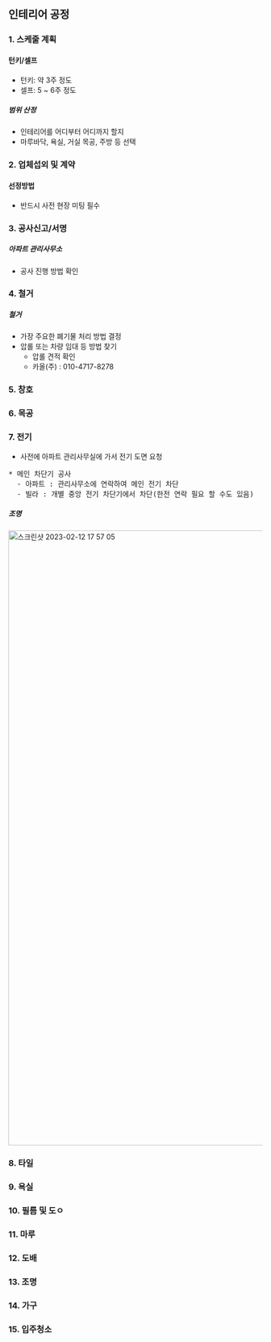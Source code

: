 ## 인테리어 공정

### 1. 스케줄 계획
#### 턴키/셀프
* 턴키:  약 3주 정도
* 셀프: 5 ~ 6주 정도
##### 범위 산정
* 인테리어를 어디부터 어디까지 할지 
* 마루바닥, 욕실, 거실 목공, 주방 등 선택

### 2. 업체섭외 및 계약
#### 선정방법
* 반드시 사전 현장 미팅 필수


### 3. 공사신고/서명
##### 아파트 관리사무소
* 공사 진행 방법 확인



### 4. 철거
##### 철거
* 가장 주요한 폐기물 처리 방법 결정
* 압롤 또는 차량 임대 등 방법 찾기
  * 압롤 견적 확인
  *  카올(주) : 010-4717-8278


### 5. 창호


### 6. 목공

### 7. 전기

 * 사전에 아파트 관리사무실에 가서 전기 도면 요청
<pre>
* 메인 차단기 공사
  - 아파트 : 관리사무소에 연락하여 메인 전기 차단
  - 빌라 : 개별 중앙 전기 차단기에서 차단(한전 연락 필요 할 수도 있음)
</pre>

##### 조명
<img width="1217" alt="스크린샷 2023-02-12 17 57 05" src="https://user-images.githubusercontent.com/62130704/218301949-90441bc1-b444-4d6c-af97-6d4039f61dfb.png">


### 8. 타일

### 9. 욕실

### 10. 필름 및 도ㅇ

### 11. 마루

### 12. 도배

### 13. 조명


### 14. 가구


### 15. 입주청소
